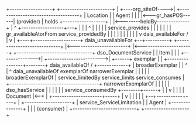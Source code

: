    +------------------+                   +----------------------+
   |                  +----org_siteOf---->|                      +-----------------------------------+
   |     Location     |                   |         Agent        |                                   |
   |                  |<---gr_hasPOS------|      (provider)      |                                 holds
   +------------------+                   |                      |<--------heldBy--------------+     |
            ^                             +------------------+---+                             |     |
            |                                 ^              |                                 |     |
            |                                 |       service_provides                         |     |
            |                                 |              |                                 |     |
   gr_availableAtorFrom             service_providedBy       |                                 |     |
            |                                 |              |                                 |     |
            |                                 |              v         daia_availableFor /     |     v
            |                            +----+--------------------+  daia_unavailableFor   +--+----------+
            +----------------------------+                         |<-----------------------+             |<----------------------+
        +--------------------------------+   dso_DocumentService   |                        |     Item    |                       |
        |                +-------------->|                         +----------------------->|             +------+             exemplar
        |                |               +----------------+--------+    daia_availableOf /  +-------------+      |             broaderExemplar
        |                |                    ^           |    ^        daia_unavailableOf                 exemplarOf          narrowerExemplar
        |                |                    |           |    |                                           broaderExemplarOf      |
service_limitedBy    service_limits    service_consumes   |    +--------------------------------------+    narrowerExemplarOf     |
        |                |                    |           |                   dso_hasService          |          |                |
        |                |                    |  service_consumedBy                          +--------+------+   |                |
        v                |                    |           |                                  |    Document   |<--+                |
   +---------------------+-----+              |           v                                  |               |                    |
   |                           |           +--+-----------+----+                             |               +--------------------+
   | service_ServiceLimitation |           |        Agent      |                             +---------------+
   |                           |           |     (consumer)    |
   +---------------------------+           +-------------------+